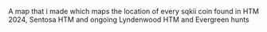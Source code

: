 A map that i made which maps the location of every sqkii coin found in HTM 2024, Sentosa HTM and ongoing Lyndenwood HTM and Evergreen hunts
